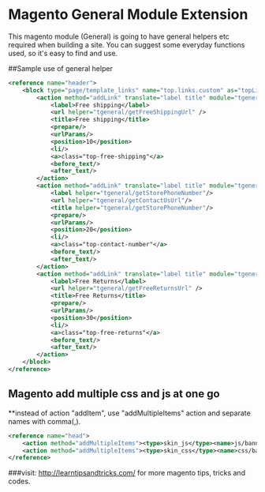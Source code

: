 Magento General Module Extension
================================

This magento module (General) is going to have general helpers etc required when building a site. You can suggest some everyday functions used, so it's easy to find and use.

##Sample use of general helper
```xml
<reference name="header">
	<block type="page/template_links" name="top.links.custom" as="topLinksCustom">
		<action method="addLink" translate="label title" module="tgeneral">
			<label>Free shipping</label>
			<url helper="tgeneral/getFreeShippingUrl" />
			<title>Free shipping</title>
			<prepare/>
			<urlParams/>
			<position>10</position>
			<li/>
			<a>class="top-free-shipping"</a>
			<before_text/>
			<after_text/>
		</action>
		<action method="addLink" translate="label title" module="tgeneral">
			<label helper="tgeneral/getStorePhoneNumber"/>
			<url helper="tgeneral/getContactUsUrl"/>
			<title helper="tgeneral/getStorePhoneNumber"/>
			<prepare/>
			<urlParams/>
			<position>20</position>
			<li/>
			<a>class="top-contact-number"</a>
			<before_text/>
			<after_text/>
		</action>
		<action method="addLink" translate="label title" module="tgeneral">
			<label>Free Returns</label>
			<url helper="tgeneral/getFreeReturnsUrl" />
			<title>Free Returns</title>
			<prepare/>
			<urlParams/>
			<position>30</position>
			<li/>
			<a>class="top-free-returns"</a>
			<before_text/>
			<after_text/>
		</action>
	</block>
</reference>
```

## Magento add multiple css and js at one go
**instead of action "addItem", use "addMultipleItems" action and separate names with comma(,).
```xml
<reference name="head">
	<action method="addMultipleItems"><type>skin_js</type><name>js/banner-1.js,js/banner-2.js</name><params/><if/></action>
	<action method="addMultipleItems"><type>skin_css</type><name>css/banner-1.css,css/banner-2.css</name><params/><if/></action>
</reference>
```

###visit: http://learntipsandtricks.com/ for more magento tips, tricks and codes.